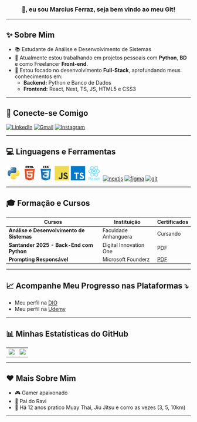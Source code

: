 <h3 align="center"> 👋, eu sou Marcius Ferraz, seja bem vindo ao meu Git! </h3>

---

## ✨ Sobre Mim

- 📚 Estudante de Análise e Desenvolvimento de Sistemas
- 🔭 Atualmente estou trabalhando em projetos pessoais com **Python**, **BD** e como Freelancer **Front-end**.
- 🌱 Estou focado no desenvolvimento **Full-Stack**, aprofundando meus conhecimentos em:
  - **Backend:** Python e Banco de Dados
  - **Frontend:** React, Next, TS, JS, HTML5 e CSS3

---

## 🔗 Conecte-se Comigo
<p align="left">
<a href="https://www.linkedin.com/in/marcius-ferraz/" target="_blank"><img src="https://img.shields.io/badge/LinkedIn-0077B5?style=for-the-badge&logo=linkedin&logoColor=white" alt="LinkedIn"></a>
<a href="mailto:mferraz.xmi@gmail.com" target="_blank"><img src="https://img.shields.io/badge/Gmail-D14836?style=for-the-badge&logo=gmail&logoColor=white" alt="Gmail"></a>
<a href="https://www.instagram.com/marcius_ferraz/" target="_blank"><img src="https://img.shields.io/badge/Instagram-E4405F?style=for-the-badge&logo=instagram&logoColor=white" alt="Instagram"></a>
</p>

---

## 💻 Linguagens e Ferramentas
<p align="left">
    <a href="https://www.python.org" target="_blank" rel="noreferrer"><img src="https://raw.githubusercontent.com/devicons/devicon/master/icons/python/python-original.svg" alt="python" width="40" height="40"/></a>
    <a href="https://developer.mozilla.org/pt-BR/docs/Web/HTML" target="_blank" rel="noreferrer"><img src="https://raw.githubusercontent.com/devicons/devicon/master/icons/html5/html5-original-wordmark.svg" alt="html5" width="40" height="40"/></a>
    <a href="https://developer.mozilla.org/pt-BR/docs/Web/CSS" target="_blank" rel="noreferrer"><img src="https://raw.githubusercontent.com/devicons/devicon/master/icons/css3/css3-original-wordmark.svg" alt="css3" width="40" height="40"/></a>
    <a href="https://developer.mozilla.org/pt-BR/docs/Web/JavaScript" target="_blank" rel="noreferrer"><img src="https://raw.githubusercontent.com/devicons/devicon/master/icons/javascript/javascript-original.svg" alt="javascript" width="40" height="40"/></a>
    <a href="https://www.typescriptlang.org/" target="_blank" rel="noreferrer"><img src="https://raw.githubusercontent.com/devicons/devicon/master/icons/typescript/typescript-original.svg" alt="typescript" width="40" height="40"/></a>
    <a href="https://reactjs.org/" target="_blank" rel="noreferrer"><img src="https://raw.githubusercontent.com/devicons/devicon/master/icons/react/react-original-wordmark.svg" alt="react" width="40" height="40"/></a>
    <a href="https://nextjs.org/" target="_blank" rel="noreferrer"><img src="https://cdn.jsdelivr.net/gh/devicons/devicon@latest/icons/nextjs/nextjs-original.svg" alt="nextjs" width="40" height="40"/></a>
    <a href="https://www.figma.com/" target="_blank" rel="noreferrer"><img src="https://www.vectorlogo.zone/logos/figma/figma-icon.svg" alt="figma" width="40" height="40"/></a>
    <a href="https://git-scm.com/" target="_blank" rel="noreferrer"><img src="https://www.vectorlogo.zone/logos/git-scm/git-scm-icon.svg" alt="git" width="40" height="40"/></a>
</p>

---

## 🎓 Formação e Cursos 
| Cursos | Instituição | Certificados |
|------------------|-------------|----------------------|
| **Análise e Desenvolvimento de Sistemas** | Faculdade Anhanguera | Cursando |
| **Santander 2025 - Back-End com Python** | Digital Innovation One | PDF |
| **Prompting Responsável** | Microsoft Founderz | <a href=https://github.com/ferrazmarcius/ferrazmarcius/blob/f8a50a2ff33c1a6faa830442425f4653e1f63c15/assets/Prompting%20Respons%C3%A1vel%20Maximizar%20a%20IA%20no%20Neg%C3%B3cio.pdf a> PDF |

---
## 📈 Acompanhe Meu Progresso nas Plataformas ⤵️

* Meu perfil na [DIO](https://www.dio.me/users/mferraz_xmi)
* Meu perfil na [Udemy](https://www.udemy.com/user/marcius-silva-ferraz/)

---

## 📊 Minhas Estatísticas do GitHub
<p align="center">
  <a href="https://github.com/ferrazmarcius">
    <table align="center">
      <tr>
        <td><img src="https://github-readme-stats.vercel.app/api?username=ferrazmarcius&show_icons=true&theme=dracula&include_all_commits=true&count_private=true" height="180em"/></td>
        <td><img src="https://github-readme-stats.vercel.app/api/top-langs/?username=ferrazmarcius&layout=compact&langs_count=7&theme=dracula" height="180em"/></td>
      </tr>
    </table>
  </a>
</p>

---

## ❤️ Mais Sobre Mim
- 🎮 Gamer apaixonado
- 👶 Pai do Ravi
- 🥊 Há 12 anos pratico Muay Thai, Jiu Jitsu e corro as vezes (3, 5, 10km)
---
